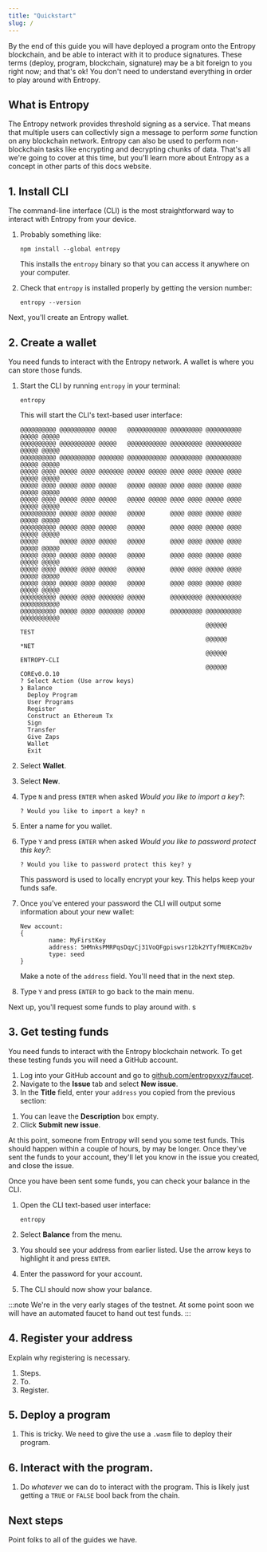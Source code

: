 ```yaml
---
title: "Quickstart"
slug: /
---
```


By the end of this guide you will have deployed a program onto the Entropy blockchain, and be able to interact with it to produce signatures. These terms (deploy, program, blockchain, signature) may be a bit foreign to you right now; and that's ok! You don't need to understand everything in order to play around with Entropy.

## What is Entropy

The Entropy network provides threshold signing as a service. That means that multiple users can collectivly sign a message to perform _some_ function on any blockchain network. Entropy can also be used to perform non-blockchain tasks like encrypting and decrypting chunks of data. That's all we're going to cover at this time, but you'll learn more about Entropy as a concept in other parts of this docs website.

## 1. Install CLI

The command-line interface (CLI) is the most straightforward way to interact with Entropy from your device.

1. Probably something like: 

    ```shell
    npm install --global entropy
    ```

    This installs the `entropy` binary so that you can access it anywhere on your computer.

1. Check that `entropy` is installed properly by getting the version number:

    ```shell
    entropy --version
    ```

Next, you'll create an Entropy wallet.

## 2. Create a wallet

You need funds to interact with the Entropy network. A wallet is where you can store those funds.

1. Start the CLI by running `entropy` in your terminal:

    ```
    entropy
    ```

    This will start the CLI's text-based user interface:

    ```plaintext
    @@@@@@@@@@ @@@@@@@@@@ @@@@@   @@@@@@@@@@@ @@@@@@@@@ @@@@@@@@@@ @@@@@ @@@@@
    @@@@@@@@@@ @@@@@@@@@@ @@@@@   @@@@@@@@@@@ @@@@@@@@@ @@@@@@@@@@ @@@@@ @@@@@
    @@@@@@@@@@ @@@@@@@@@@ @@@@@@@ @@@@@@@@@@@ @@@@@@@@@ @@@@@@@@@@ @@@@@ @@@@@
    @@@@@ @@@@ @@@@@ @@@@ @@@@@@@ @@@@@ @@@@@ @@@@ @@@@ @@@@@ @@@@ @@@@@ @@@@@
    @@@@@ @@@@ @@@@@ @@@@ @@@@@   @@@@@ @@@@@ @@@@ @@@@ @@@@@ @@@@ @@@@@ @@@@@
    @@@@@ @@@@ @@@@@ @@@@ @@@@@   @@@@@ @@@@@ @@@@ @@@@ @@@@@ @@@@ @@@@@ @@@@@
    @@@@@@@@@@ @@@@@ @@@@ @@@@@   @@@@@       @@@@ @@@@ @@@@@ @@@@ @@@@@ @@@@@
    @@@@@@@@@@ @@@@@ @@@@ @@@@@   @@@@@       @@@@ @@@@ @@@@@ @@@@ @@@@@ @@@@@
    @@@@@      @@@@@ @@@@ @@@@@   @@@@@       @@@@ @@@@ @@@@@ @@@@ @@@@@ @@@@@
    @@@@@ @@@@ @@@@@ @@@@ @@@@@   @@@@@       @@@@ @@@@ @@@@@ @@@@ @@@@@ @@@@@
    @@@@@ @@@@ @@@@@ @@@@ @@@@@   @@@@@       @@@@ @@@@ @@@@@ @@@@ @@@@@ @@@@@
    @@@@@ @@@@ @@@@@ @@@@ @@@@@   @@@@@       @@@@ @@@@ @@@@@ @@@@ @@@@@ @@@@@
    @@@@@@@@@@ @@@@@ @@@@ @@@@@@@ @@@@@       @@@@@@@@@ @@@@@@@@@@ @@@@@@@@@@@
    @@@@@@@@@@ @@@@@ @@@@ @@@@@@@ @@@@@       @@@@@@@@@ @@@@@@@@@@ @@@@@@@@@@@               
                                                        @@@@@@            TEST               
                                                        @@@@@@            *NET               
                                                        @@@@@@     ENTROPY-CLI               
                                                        @@@@@@     COREv0.0.10
    ? Select Action (Use arrow keys)
    ❯ Balance
      Deploy Program
      User Programs
      Register
      Construct an Ethereum Tx
      Sign
      Transfer
      Give Zaps
      Wallet
      Exit
    ```

1. Select **Wallet**.
1. Select **New**.
1. Type `N` and press `ENTER` when asked _Would you like to import a key?_:

    ```plaintext
    ? Would you like to import a key? n
    ```

1. Enter a name for you wallet.
1. Type `Y` and press `ENTER` when asked _Would you like to password protect this key?_:

    ```
    ? Would you like to password protect this key? y
    ```

    This password is used to locally encrypt your key. This helps keep your funds safe.

1. Once you've entered your password the CLI will output some information about your new wallet:

    ```plaintext
    New account:
    {
            name: MyFirstKey
            address: 5HMnksPMRPqsDqyCj31VoQFgpiswsr12bk2YTyfMUEKCm2bv
            type: seed
    }
    ```

    Make a note of the `address` field. You'll need that in the next step.

1. Type `Y` and press `ENTER` to go back to the main menu.

Next up, you'll request some funds to play around with.
s
## 3. Get testing funds

You need funds to interact with the Entropy blockchain network. To get these testing funds you will need a GitHub account.

1. Log into your GitHub account and go to [github.com/entropyxyz/faucet](https://github.com/entropyxyz/faucet).
1. Navigate to the **Issue** tab and select **New issue**.
1. In the **Title** field, enter your `address` you copied from the previous section:

<!-- ![]() -->

1. You can leave the **Description** box empty.
1. Click **Submit new issue**.

At this point, someone from Entropy will send you some test funds. This should happen within a couple of hours, by may be longer. Once they've sent the funds to your account, they'll let you know in the issue you created, and close the issue.

Once you have been sent some funds, you can check your balance in the CLI.

1. Open the CLI text-based user interface:

    ```shell
    entropy
    ```

1. Select **Balance** from the menu.
1. You should see your address from earlier listed. Use the arrow keys to highlight it and press `ENTER`.
1. Enter the password for your account.
1. The CLI should now show your balance.

:::note
We're in the very early stages of the testnet. At some point soon we will have an automated faucet to hand out test funds.
:::

## 4. Register your address

Explain why registering is necessary.

1. Steps.
1. To.
1. Register.

## 5. Deploy a program

1. This is tricky. We need to give the use a `.wasm` file to deploy their program.

## 6. Interact with the program.

1. Do _whatever_ we can do to interact with the program. This is likely just getting a `TRUE` or `FALSE` bool back from the chain.

## Next steps

Point folks to all of the guides we have.
